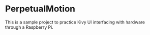 # PerpetualMotion
This is a sample project to practice Kivy UI interfacing with hardware through a Raspberry Pi.
